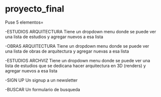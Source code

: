 # proyecto_final

Puse 5 elementos=

-ESTUDIOS ARQUITECTURA
  Tiene un dropdown menu donde se puede ver una lista de estudios y agregar nuevos a esa lista
  
-OBRAS ARQUITECTURA
  Tiene un dropdown menu donde se puede ver una lista de obras de arquitectura y agregar nuevas a esa lista
  
-ESTUDIOS ARCHVIZ
  Tiene un dropdown menu donde se puede ver una lista de estudios que se dedicana hacer arquitectura en 3D (renders) y agregar nuevos a esa lista

-SIGN UP
  Un signup a un newsletter

-BUSCAR
  Un formulario de busqueda
